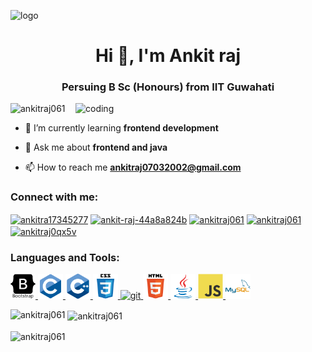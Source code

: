 ![logo](https://www.canva.com/design/DAF2X6ho9-w/mChraZwPYVJMSEwXo7Ekyw/edit?utm_content=DAF2X6ho9-w&utm_campaign=designshare&utm_medium=link2&utm_source=sharebutton___)
<h1 align="center">Hi 👋, I'm Ankit raj</h1>
<h3 align="center">Persuing B Sc (Honours) from IIT Guwahati </h3>
<img src="https://user-images.githubusercontent.com/55389276/140866485-8fb1c876-9a8f-4d6a-98dc-08c4981eaf70.gif" alt="coding" align="right" width="400">

<p align="left"> <img src="https://komarev.com/ghpvc/?username=ankitraj061&label=Profile%20views&color=0e75b6&style=flat" alt="ankitraj061" /> </p>

- 🌱 I’m currently learning **frontend development**

- 💬 Ask me about **frontend and java**

- 📫 How to reach me **ankitraj07032002@gmail.com**

<h3 align="left">Connect with me:</h3>
<p align="left">
<a href="https://twitter.com/ankitra17345277" target="blank"><img align="center" src="https://raw.githubusercontent.com/rahuldkjain/github-profile-readme-generator/master/src/images/icons/Social/twitter.svg" alt="ankitra17345277" height="30" width="40" /></a>
<a href="https://linkedin.com/in/ankit-raj-44a8a824b" target="blank"><img align="center" src="https://raw.githubusercontent.com/rahuldkjain/github-profile-readme-generator/master/src/images/icons/Social/linked-in-alt.svg" alt="ankit-raj-44a8a824b" height="30" width="40" /></a>
<a href="https://instagram.com/ankitraj061" target="blank"><img align="center" src="https://raw.githubusercontent.com/rahuldkjain/github-profile-readme-generator/master/src/images/icons/Social/instagram.svg" alt="ankitraj061" height="30" width="40" /></a>
<a href="https://www.leetcode.com/ankitraj061" target="blank"><img align="center" src="https://raw.githubusercontent.com/rahuldkjain/github-profile-readme-generator/master/src/images/icons/Social/leet-code.svg" alt="ankitraj061" height="30" width="40" /></a>
<a href="https://auth.geeksforgeeks.org/user/ankitraj0qx5v" target="blank"><img align="center" src="https://raw.githubusercontent.com/rahuldkjain/github-profile-readme-generator/master/src/images/icons/Social/geeks-for-geeks.svg" alt="ankitraj0qx5v" height="30" width="40" /></a>
</p>

<h3 align="left">Languages and Tools:</h3>
<p align="left"> <a href="https://getbootstrap.com" target="_blank" rel="noreferrer"> <img src="https://raw.githubusercontent.com/devicons/devicon/master/icons/bootstrap/bootstrap-plain-wordmark.svg" alt="bootstrap" width="40" height="40"/> </a> <a href="https://www.cprogramming.com/" target="_blank" rel="noreferrer"> <img src="https://raw.githubusercontent.com/devicons/devicon/master/icons/c/c-original.svg" alt="c" width="40" height="40"/> </a> <a href="https://www.w3schools.com/cpp/" target="_blank" rel="noreferrer"> <img src="https://raw.githubusercontent.com/devicons/devicon/master/icons/cplusplus/cplusplus-original.svg" alt="cplusplus" width="40" height="40"/> </a> <a href="https://www.w3schools.com/css/" target="_blank" rel="noreferrer"> <img src="https://raw.githubusercontent.com/devicons/devicon/master/icons/css3/css3-original-wordmark.svg" alt="css3" width="40" height="40"/> </a> <a href="https://git-scm.com/" target="_blank" rel="noreferrer"> <img src="https://www.vectorlogo.zone/logos/git-scm/git-scm-icon.svg" alt="git" width="40" height="40"/> </a> <a href="https://www.w3.org/html/" target="_blank" rel="noreferrer"> <img src="https://raw.githubusercontent.com/devicons/devicon/master/icons/html5/html5-original-wordmark.svg" alt="html5" width="40" height="40"/> </a> <a href="https://www.java.com" target="_blank" rel="noreferrer"> <img src="https://raw.githubusercontent.com/devicons/devicon/master/icons/java/java-original.svg" alt="java" width="40" height="40"/> </a> <a href="https://developer.mozilla.org/en-US/docs/Web/JavaScript" target="_blank" rel="noreferrer"> <img src="https://raw.githubusercontent.com/devicons/devicon/master/icons/javascript/javascript-original.svg" alt="javascript" width="40" height="40"/> </a> <a href="https://www.mysql.com/" target="_blank" rel="noreferrer"> <img src="https://raw.githubusercontent.com/devicons/devicon/master/icons/mysql/mysql-original-wordmark.svg" alt="mysql" width="40" height="40"/> </a> </p>

<p><img align="left" src="https://github-readme-stats.vercel.app/api/top-langs?username=ankitraj061&show_icons=true&locale=en&layout=compact" alt="ankitraj061" /></p>

<p>&nbsp;<img align="center" src="https://github-readme-stats.vercel.app/api?username=ankitraj061&show_icons=true&locale=en" alt="ankitraj061" /></p>

<p><img align="center" src="https://github-readme-streak-stats.herokuapp.com/?user=ankitraj061&" alt="ankitraj061" /></p>

